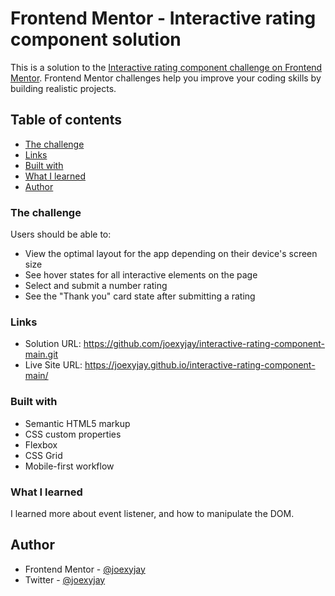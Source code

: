# Frontend Mentor - Interactive rating component solution

This is a solution to the [Interactive rating component challenge on Frontend Mentor](https://www.frontendmentor.io/challenges/interactive-rating-component-koxpeBUmI). Frontend Mentor challenges help you improve your coding skills by building realistic projects. 

## Table of contents

  - [The challenge](#the-challenge)
  - [Links](#links)
  - [Built with](#built-with)
  - [What I learned](#what-i-learned)
- [Author](#author)



### The challenge

Users should be able to:

- View the optimal layout for the app depending on their device's screen size
- See hover states for all interactive elements on the page
- Select and submit a number rating
- See the "Thank you" card state after submitting a rating

### Links

- Solution URL: https://github.com/joexyjay/interactive-rating-component-main.git
- Live Site URL: https://joexyjay.github.io/interactive-rating-component-main/


### Built with

- Semantic HTML5 markup
- CSS custom properties
- Flexbox
- CSS Grid
- Mobile-first workflow


### What I learned

I learned more about event listener, and how to manipulate the DOM.


## Author

- Frontend Mentor - [@joexyjay](https://www.frontendmentor.io/profile/joexyjay)
- Twitter - [@joexyjay](https://www.twitter.com/joexyjay)

